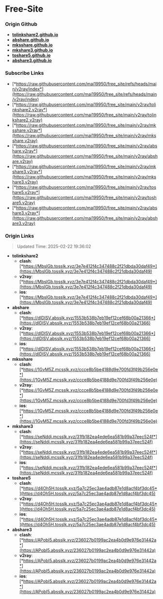 # Free-Site

### Origin Github

- [**tolinkshare2.github.io**](https://github.com/tolinkshare2/tolinkshare2.github.io)
- [**abshare.github.io**](https://github.com/abshare/abshare.github.io)
- [**mksshare.github.io**](https://github.com/mksshare/mksshare.github.io)
- [**mkshare3.github.io**](https://github.com/mkshare3/mkshare3.github.io)
- [**toshare5.github.io**](https://github.com/toshare5/toshare5.github.io)
- [**abshare3.github.io**](https://github.com/abshare3/abshare3.github.io)

### Subscribe Links

- [*https://raw.githubusercontent.com/mai19950/free_site/refs/heads/main/v2ray/index*](https://raw.githubusercontent.com/mai19950/free_site/refs/heads/main/v2ray/index)
- [*https://raw.githubusercontent.com/mai19950/free_site/main/v2ray/tolinkshare2.v2ray*](https://raw.githubusercontent.com/mai19950/free_site/main/v2ray/tolinkshare2.v2ray)
- [*https://raw.githubusercontent.com/mai19950/free_site/main/v2ray/mksshare.v2ray*](https://raw.githubusercontent.com/mai19950/free_site/main/v2ray/mksshare.v2ray)
- [*https://raw.githubusercontent.com/mai19950/free_site/main/v2ray/abshare.v2ray*](https://raw.githubusercontent.com/mai19950/free_site/main/v2ray/abshare.v2ray)
- [*https://raw.githubusercontent.com/mai19950/free_site/main/v2ray/mkshare3.v2ray*](https://raw.githubusercontent.com/mai19950/free_site/main/v2ray/mkshare3.v2ray)
- [*https://raw.githubusercontent.com/mai19950/free_site/main/v2ray/toshare5.v2ray*](https://raw.githubusercontent.com/mai19950/free_site/main/v2ray/toshare5.v2ray)
- [*https://raw.githubusercontent.com/mai19950/free_site/main/v2ray/abshare3.v2ray*](https://raw.githubusercontent.com/mai19950/free_site/main/v2ray/abshare3.v2ray)

### Origin Links

> Updated Time: 2025-02-22 19:36:02

- **tolinkshare2**
  - **clash**: [*https://MbslGb.tosslk.xyz/3e7e412f4c347488c2f21dbda30daf49*](https://MbslGb.tosslk.xyz/3e7e412f4c347488c2f21dbda30daf49)
  - **v2ray**: [*https://MbslGb.tosslk.xyz/3e7e412f4c347488c2f21dbda30daf49*](https://MbslGb.tosslk.xyz/3e7e412f4c347488c2f21dbda30daf49)
  - **ios**: [*https://MbslGb.tosslk.xyz/3e7e412f4c347488c2f21dbda30daf49*](https://MbslGb.tosslk.xyz/3e7e412f4c347488c2f21dbda30daf49)
- **abshare**
  - **clash**: [*https://dIDlSV.absslk.xyz/1553b538b7eb19ef12cef68b00a21366*](https://dIDlSV.absslk.xyz/1553b538b7eb19ef12cef68b00a21366)
  - **v2ray**: [*https://dIDlSV.absslk.xyz/1553b538b7eb19ef12cef68b00a21366*](https://dIDlSV.absslk.xyz/1553b538b7eb19ef12cef68b00a21366)
  - **ios**: [*https://dIDlSV.absslk.xyz/1553b538b7eb19ef12cef68b00a21366*](https://dIDlSV.absslk.xyz/1553b538b7eb19ef12cef68b00a21366)
- **mksshare**
  - **clash**: [*https://1GvM5Z.mcsslk.xyz/ccce8b5be4188d9e700fd3f49b256e0e*](https://1GvM5Z.mcsslk.xyz/ccce8b5be4188d9e700fd3f49b256e0e)
  - **v2ray**: [*https://1GvM5Z.mcsslk.xyz/ccce8b5be4188d9e700fd3f49b256e0e*](https://1GvM5Z.mcsslk.xyz/ccce8b5be4188d9e700fd3f49b256e0e)
  - **ios**: [*https://1GvM5Z.mcsslk.xyz/ccce8b5be4188d9e700fd3f49b256e0e*](https://1GvM5Z.mcsslk.xyz/ccce8b5be4188d9e700fd3f49b256e0e)
- **mkshare3**
  - **clash**: [*https://seNddj.mcsslk.xyz/31fb182ea4ede6ea581b99a37eec524f*](https://seNddj.mcsslk.xyz/31fb182ea4ede6ea581b99a37eec524f)
  - **v2ray**: [*https://seNddj.mcsslk.xyz/31fb182ea4ede6ea581b99a37eec524f*](https://seNddj.mcsslk.xyz/31fb182ea4ede6ea581b99a37eec524f)
  - **ios**: [*https://seNddj.mcsslk.xyz/31fb182ea4ede6ea581b99a37eec524f*](https://seNddj.mcsslk.xyz/31fb182ea4ede6ea581b99a37eec524f)
- **toshare5**
  - **clash**: [*https://d4Oh5H.tosslk.xyz/5a7c25ec3ae4adb87e1d8acf4bf3dc45*](https://d4Oh5H.tosslk.xyz/5a7c25ec3ae4adb87e1d8acf4bf3dc45)
  - **v2ray**: [*https://d4Oh5H.tosslk.xyz/5a7c25ec3ae4adb87e1d8acf4bf3dc45*](https://d4Oh5H.tosslk.xyz/5a7c25ec3ae4adb87e1d8acf4bf3dc45)
  - **ios**: [*https://d4Oh5H.tosslk.xyz/5a7c25ec3ae4adb87e1d8acf4bf3dc45*](https://d4Oh5H.tosslk.xyz/5a7c25ec3ae4adb87e1d8acf4bf3dc45)
- **abshare3**
  - **clash**: [*https://APobI5.absslk.xyz/236027b0199ac2ea4b0d9e976e31442a*](https://APobI5.absslk.xyz/236027b0199ac2ea4b0d9e976e31442a)
  - **v2ray**: [*https://APobI5.absslk.xyz/236027b0199ac2ea4b0d9e976e31442a*](https://APobI5.absslk.xyz/236027b0199ac2ea4b0d9e976e31442a)
  - **ios**: [*https://APobI5.absslk.xyz/236027b0199ac2ea4b0d9e976e31442a*](https://APobI5.absslk.xyz/236027b0199ac2ea4b0d9e976e31442a)
